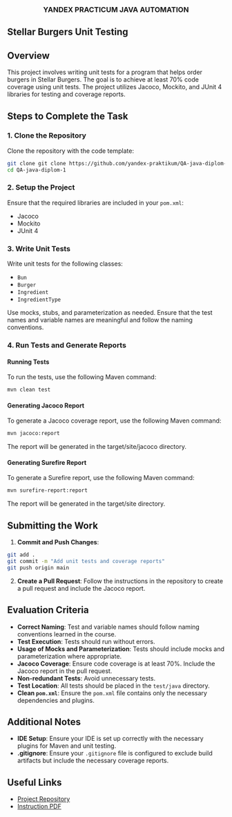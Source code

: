 <h3 align="center">YANDEX PRACTICUM JAVA AUTOMATION</h3>

## Stellar Burgers Unit Testing

## Overview
This project involves writing unit tests for a program that helps order burgers in Stellar Burgers. The goal is to achieve at least 70% code coverage using unit tests. The project utilizes Jacoco, Mockito, and JUnit 4 libraries for testing and coverage reports.

## Steps to Complete the Task

### 1. Clone the Repository
Clone the repository with the code template:
```sh
git clone git clone https://github.com/yandex-praktikum/QA-java-diplom-1
cd QA-java-diplom-1
```
### 2. Setup the Project
Ensure that the required libraries are included in your `pom.xml`:
- Jacoco
- Mockito
- JUnit 4

### 3. Write Unit Tests
Write unit tests for the following classes:
- `Bun`
- `Burger`
- `Ingredient`
- `IngredientType`

Use mocks, stubs, and parameterization as needed. Ensure that the test names and variable names are meaningful and follow the naming conventions.

### 4. Run Tests and Generate Reports
#### Running Tests
To run the tests, use the following Maven command:

```sh
mvn clean test
```
#### Generating Jacoco Report
To generate a Jacoco coverage report, use the following Maven command:

```sh
mvn jacoco:report
```
The report will be generated in the target/site/jacoco directory.

#### Generating Surefire Report
To generate a Surefire report, use the following Maven command:

```sh
mvn surefire-report:report
```
The report will be generated in the target/site directory.

## Submitting the Work
1. **Commit and Push Changes**:
```sh
git add .
git commit -m "Add unit tests and coverage reports"
git push origin main
```

2. **Create a Pull Request**: Follow the instructions in the repository to create a pull request and include the Jacoco report.


## Evaluation Criteria
- **Correct Naming**: Test and variable names should follow naming conventions learned in the course.
- **Test Execution**: Tests should run without errors.
- **Usage of Mocks and Parameterization**: Tests should include mocks and parameterization where appropriate.
- **Jacoco Coverage**: Ensure code coverage is at least 70%. Include the Jacoco report in the pull request.
- **Non-redundant Tests**: Avoid unnecessary tests.
- **Test Location**: All tests should be placed in the `test/java` directory.
- **Clean `pom.xml`**: Ensure the `pom.xml` file contains only the necessary dependencies and plugins.

## Additional Notes
- **IDE Setup**: Ensure your IDE is set up correctly with the necessary plugins for Maven and unit testing.
- **.gitignore**: Ensure your `.gitignore` file is configured to exclude build artifacts but include the necessary coverage reports.

## Useful Links
- [Project Repository](https://github.com/yandex-praktikum/QA-java-diplom-1)
- [Instruction PDF](https://code.s3.yandex.net/qa-automation-engineer/java/cheatsheets/paid-track/diplom/upload-task-1.pdf)